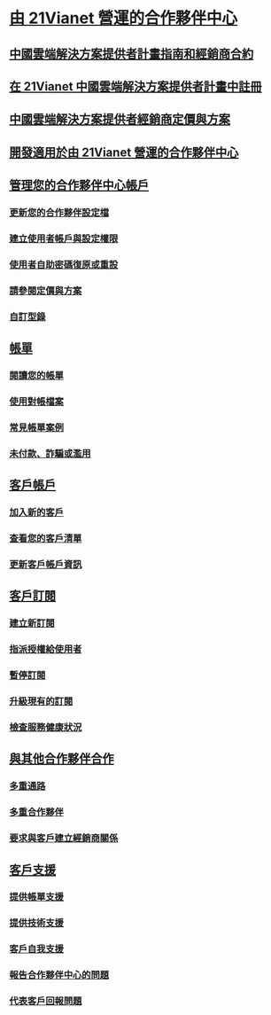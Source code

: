 # [由 21Vianet 營運的合作夥伴中心](index.md)
## [中國雲端解決方案提供者計畫指南和經銷商合約](csp-program-guide-and-agreements.md)
## [在 21Vianet 中國雲端解決方案提供者計畫中註冊](enrolling-in-the-csp-program.md)
## [中國雲端解決方案提供者經銷商定價與方案](see-offers-and-pricing.md)
## [開發適用於由 21Vianet 營運的合作夥伴中心](develop-for-partner-center.md)
## [管理您的合作夥伴中心帳戶](partner-center-account-setup.md)
### [更新您的合作夥伴設定檔](update-your-partner-profile.md)
### [建立使用者帳戶與設定權限](create-user-accounts-and-set-permissions.md)
### [使用者自助密碼復原或重設](reset-a-user-password.md)
### [請參閱定價與方案](see-offers-and-pricing.md)
### [自訂型錄](customize-the-catalog.md)
## [帳單](billing.md)
### [閱讀您的帳單](read-your-bill.md)
### [使用對帳檔案](use-the-reconciliation-files.md)
### [常見帳單案例](common-billing-scenarios.md)
### [未付款、詐騙或濫用](non-payment-fraud-or-misuse.md)
## [客戶帳戶](customer-accounts.md)
### [加入新的客戶](add-a-new-customer.md)
### [查看您的客戶清單](see-your-customer-list.md)
### [更新客戶帳戶資訊](update-customer-account-info.md)
## [客戶訂閱](customer-subscriptions.md)
### [建立新訂閱](create-a-new-subscription.md)
### [指派授權給使用者](assign-licenses-to-users.md)
### [暫停訂閱](suspend-a-subscription.md)
### [升級現有的訂閱](add-licenses-or-services-to-an-existing-subscription.md)
### [檢查服務健康狀況](check-service-health.md)
## [與其他合作夥伴合作](work-with-other-partners.md)
### [多重通路](multichannel.md)
### [多重合作夥伴](multipartner.md)
### [要求與客戶建立經銷商關係](request-a-relationship-with-a-customer.md)
## [客戶支援](customer-support.md)
### [提供帳單支援](provide-billing-support.md)
### [提供技術支援](provide-technical-support.md)
### [客戶自我支援](customer-self-support.md)
### [報告合作夥伴中心的問題](report-problems-with-partner-center.md)
### [代表客戶回報問題](report-problems-on-behalf-of-a-customer.md)